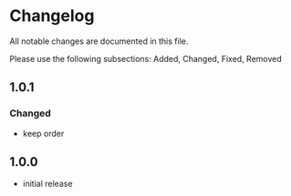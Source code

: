 # Changelog

All notable changes are documented in this file.

Please use the following subsections: Added, Changed, Fixed, Removed

## 1.0.1

### Changed

- keep order

## 1.0.0

- initial release
